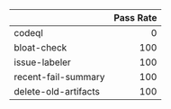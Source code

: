 |                      |   Pass Rate |
|:---------------------|------------:|
| codeql               |           0 |
| bloat-check          |         100 |
| issue-labeler        |         100 |
| recent-fail-summary  |         100 |
| delete-old-artifacts |         100 |
